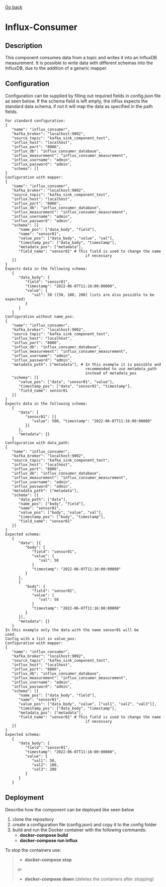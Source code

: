 [Go back](../../README.md)

# Influx-Consumer

## Description

This component consumes data from a topic and writes it into an InfluxDB
measurement. It is possible to write data with different schemas into the
InfluxDB, due to the addition of a generic mapper.

## Configuration

Configuration can be supplied by filling out required fields in config.json
file as seen below. If the schema field is left empty, the influx expects
the standard data schema, if not it will map the data as specified in the
path fields.

```
For standard configuration:
{
   "name": "influx_consumer",
   "kafka_broker": "localhost:9092",
   "source_topic": "kafka_sink_component_test",
   "influx_host": "localhost",
   "influx_port": "8086",
   "influx_db": "influx_consumer_database",
   "influx_measurement": "influx_consumer_measurement",
   "influx_username": "admin",
   "influx_password": "admin",
   "schema": []
}
Configuration with mapper:
{
   "name": "influx_consumer",
   "kafka_broker": "localhost:9092",
   "source_topic": "kafka_sink_component_test",
   "influx_host": "localhost",
   "influx_port": "8086",
   "influx_db": "influx_consumer_database",
   "influx_measurement": "influx_consumer_measurement",
   "influx_username": "admin",
   "influx_password": "admin",
   "schema": [{
      "name_pos": ["data_body", "field"],
      "name": "sensor01",
      "value_pos": ["data_body", "value", "val"],
      "timestamp_pos": ["data_body", "timestamp"],
      "metadata_pos": ["metadata"],
      "field_name": "sensor01" # This field is used to change the name 
                                    if necessary
   }]
}
Expects data in the following schema:
   {
      "data_body": {
         "field": "sensor01",
         "timestamp": "2022-06-07T11:16:00:00000",
         "value": {
            "val": 50 ([50, 100, 200] lists are also possible to be expected)
         }
      }
   }
Configuration without name_pos:
{
   "name": "influx_consumer",
   "kafka_broker": "localhost:9092",
   "source_topic": "kafka_sink_component_test",
   "influx_host": "localhost",
   "influx_port": "8086",
   "influx_db": "influx_consumer_database",
   "influx_measurement": "influx_consumer_measurement",
   "influx_username": "admin",
   "influx_password": "admin",
   "metadata_path": ["metadata"], # In this example it is possible and
                                    recommended to use metadata_path
                                    instead of metadata_pos
   "schema": [{
      "value_pos": ["data", "sensor01", "value"],
      "timestamp_pos": ["data", "sensor01", "timestamp"],
      "field_name": sensor01
   }]
}
Expects data in the following schema:
   {
      "data": {
         "sensor01": [{
            "value": 500, "timestamp": "2022-06-07T11:16:00:00000"
         }]
      },
      "metadata": {}
   }
Configuration with data_path:
{
   "name": "influx_consumer",
   "kafka_broker": "localhost:9092",
   "source_topic": "kafka_sink_component_test",
   "influx_host": "localhost",
   "influx_port": "8086",
   "influx_db": "influx_consumer_database",
   "influx_measurement": "influx_consumer_measurement",
   "influx_username": "admin",
   "influx_password": "admin",
   "metadata_path": ["metadata"],
   "schema": [{
      "data_path": ["data"],
	  "name_pos": ["body", "field"],
	  "name": "sensor01",
	  "value_pos": ["body", "value", "val"],
	  "timestamp_pos": ["body", "timestamp"],
	  "field_name": "sensor01" 
   }]
}
Expected schema:
   {
      "data": [{
         "body": {
            "field": "sensor01",
            "value": {
               "val": 50
            }
            "timestamp": "2022-06-07T11:16:00:00000"
         }
      },
      {
         "body": {
            "field": "sensor02",
            "value": {
               "val": 50
            }
            "timestamp": "2022-06-07T11:16:00:00000"
         }
      }],
      "metadata": {}
   }
In this example only the data with the name sensor01 will be
used.
Config with a list in value_pos:
Configuration with mapper:
{
   "name": "influx_consumer",
   "kafka_broker": "localhost:9092",
   "source_topic": "kafka_sink_component_test",
   "influx_host": "localhost",
   "influx_port": "8086",
   "influx_db": "influx_consumer_database",
   "influx_measurement": "influx_consumer_measurement",
   "influx_username": "admin",
   "influx_password": "admin",
   "schema": [{
      "name_pos": ["data_body", "field"],
      "name": "sensor01",
      "value_pos": ["data_body", "value", ["val1", "val2", "val3"]],
      "timestamp_pos": ["data_body", "timestamp"],
      "metadata_pos": ["metadata"],
      "field_name": "sensor01" # This field is used to change the name 
                                    if necessary
   }]
}
Expected schema:
   {
      "data_body": {
         "field": "sensor01",
         "timestamp": "2022-06-07T11:16:00:00000",
         "value": {
            "val1": 50,
            "val2": 100,
            "val3": 200
         }
      }
   }
```

## Deployment

Describe how the component can be deployed like seen below

1. clone the repository
2. create a configuration file (config.json) and copy it to the config folder
3. build and run the Docker container with the following commands:
    - **docker-compose build**
    - **docker-compose run influx**

To stop the containers use:
> - **docker-compose stop**
>
> or
> - **docker-compose down** (deletes the containers after stopping)
  
